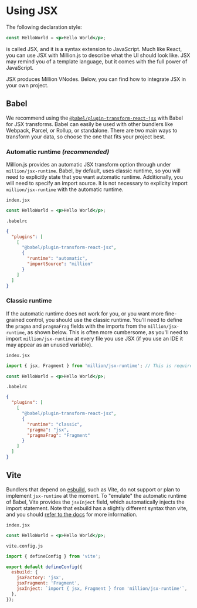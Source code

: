 # Using JSX

The following declaration style:

```jsx
const HelloWorld = <p>Hello World</p>;
```

is called JSX, and it is a syntax extension to JavaScript. Much like React, you can use JSX with Million.js to describe what the UI should look like. JSX may remind you of a template language, but it comes with the full power of JavaScript.

JSX produces Million VNodes. Below, you can find how to integrate JSX in your own project.

## Babel

We recommend using the [`@babel/plugin-transform-react-jsx`](https://babeljs.io/docs/en/babel-plugin-transform-react-jsx/) with Babel for JSX transforms. Babel can easily be used with other bundlers like Webpack, Parcel, or Rollup, or standalone. There are two main ways to transform your data, so choose the one that fits your project best.

### Automatic runtime _(recommended)_

Million.js provides an automatic JSX transform option through under `million/jsx-runtime`. Babel, by default, uses classic runtime, so you will need to explicitly state that you want automatic runtime. Additionally, you will need to specify an import source. It is not necessary to explicity import `million/jsx-runtime` with the automatic runtime.

`index.jsx`

```jsx
const HelloWorld = <p>Hello World</p>;
```

`.babelrc`

```json
{
  "plugins": [
    [
      "@babel/plugin-transform-react-jsx",
      {
        "runtime": "automatic",
        "importSource": "million"
      }
    ]
  ]
}
```

### Classic runtime

If the automatic runtime does not work for you, or you want more fine-grained control, you should use the classic runtime. You'll need to define the `pragma` and `pragmaFrag` fields with the imports from the `million/jsx-runtime`, as shown below. This is often more cumbersome, as you'll need to import `million/jsx-runtime` at every file you use JSX (if you use an IDE it may appear as an unused variable).

`index.jsx`

```jsx
import { jsx, Fragment } from 'million/jsx-runtime'; // This is required

const HelloWorld = <p>Hello World</p>;
```

`.babelrc`

```json
{
  "plugins": [
    [
      "@babel/plugin-transform-react-jsx",
      {
        "runtime": "classic",
        "pragma": "jsx",
        "pragmaFrag": "Fragment"
      }
    ]
  ]
}
```

## Vite

Bundlers that depend on [esbuild](https://esbuild.github.io), such as Vite, do not support or plan to implement `jsx-runtime` at the moment. To "emulate" the automatic runtime of Babel, Vite provides the `jsxInject` field, which automatically injects the import statement. Note that esbuild has a slightly different syntax than vite, and you should [refer to the docs](https://esbuild.github.io/content-types/#auto-import-for-jsx) for more information.

`index.jsx`

```jsx
const HelloWorld = <p>Hello World</p>;
```

`vite.config.js`

```js
import { defineConfig } from 'vite';

export default defineConfig({
  esbuild: {
    jsxFactory: 'jsx',
    jsxFragment: 'Fragment',
    jsxInject: `import { jsx, Fragment } from 'million/jsx-runtime'`,
  },
});
```
